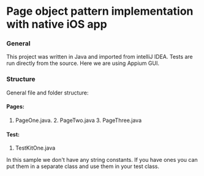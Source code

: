 # Page object pattern implementation with native iOS app
### General
This project was written in Java and imported from intelliJ IDEA. Tests are run directly from the source. Here we are using Appium GUI.

### Structure 
General file and folder structure:
#### Pages:	
  1. PageOne.java. 2. PageTwo.java 3. PageThree.java

#### Test:
  1. TestKitOne.java

  In this sample we don't have any string constants. If you have ones you can put them in a separate class and use them in your test class.

